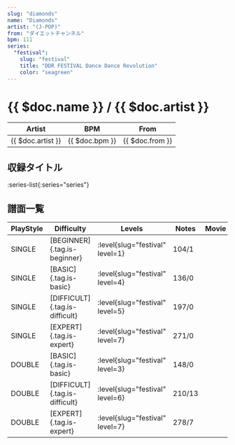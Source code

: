 ```yaml
---
slug: "diamonds"
name: "Diamonds"
artist: "(J-POP)"
from: "ダイエットチャンネル"
bpm: 111
series:
  "festival":
    slug: "festival"
    title: "DDR FESTIVAL Dance Dance Revolution"
    color: "seagreen"
---
```


# {{ $doc.name }} / {{ $doc.artist }}

|Artist|BPM|From|
|------|---|----|
|{{ $doc.artist }}|{{ $doc.bpm }}|{{ $doc.from }}|

## 収録タイトル

:series-list{:series="series"}

## 譜面一覧

|PlayStyle|Difficulty|Levels|Notes|Movie|
|---------|----------|------|-----|-----|
|SINGLE|[BEGINNER]{.tag.is-beginner}|:level{slug="festival" level=1}|104/1||
|SINGLE|[BASIC]{.tag.is-basic}|:level{slug="festival" level=4}|136/0||
|SINGLE|[DIFFICULT]{.tag.is-difficult}|:level{slug="festival" level=5}|197/0||
|SINGLE|[EXPERT]{.tag.is-expert}|:level{slug="festival" level=7}|271/0||
|DOUBLE|[BASIC]{.tag.is-basic}|:level{slug="festival" level=3}|148/0||
|DOUBLE|[DIFFICULT]{.tag.is-difficult}|:level{slug="festival" level=6}|210/13||
|DOUBLE|[EXPERT]{.tag.is-expert}|:level{slug="festival" level=7}|278/7||
